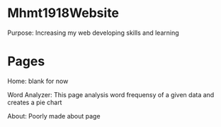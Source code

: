 # Mhmt1918Website
 
Purpose: Increasing my web developing skills and learning

# Pages
Home: blank for now

Word Analyzer: This page analysis word frequensy of a given data and creates a pie chart

About: Poorly made about page
